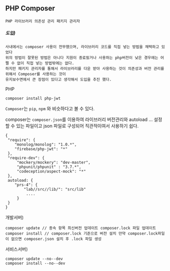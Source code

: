 ## PHP Composer

```PHP 라이브러리 의존성 관리 패키지 관리자```

##### 도입)
```
사내에서는 composer 사용이 전무했으며, 라이브러리 코드를 직접 넣는 방법을 채택하고 있었다
위의 방법이 잘못된 방법은 아니다 지원이 종료됬거나 사용하는 php버전이 낮은 경우에는 어쩔 수 없이 직접 넣는 방법밖에는 없다.
하지만 패키지 관리자를 통해서 라이브러리를 다운 받아 사용하는 것이 의존성과 버전 관리를 위해서 Composer를 사용하는 것이
유지보수면에서 큰 장점이 있다고 생각해서 도입을 추진 했다.
```
PHP
```
composer install php-jwt
```
```Composer```는 ```pip```,  ```npm``` 와 비슷하다고 볼 수 있다.

composer는 ```composer.json```를 이용하여 라이브러리 버전관리와 autoload ... 설정 할 수 있는 파일이고 json 파일로 구성되어 직관적이여서 사용하기 쉽다.

```
{
 "require": {
    "monolog/monolog": "1.0.*",
    "firebase/php-jwt": "*"
 },
 "require-dev": {
     "mockery/mockery": "dev-master",
     "phpunit/phpunit" : "3.7.*",
     "codeception/aspect-mock": "*"
 },
 autoload: {
    "prs-4": {
        "lab//src//lib/": "src/lib"
         ....
     }
 }
}
```

개발서버)
```
composer update // 종속 항목 최신버전 업데이트 composer.lock 파일 업데이트 
composer install // composer.lock 기준으로 버전 설치 만약 composer.lock파일이 없으면 composer.json 설치 후 .lock 파일 생성
```

서비스서버)
```
composer update --no--dev
composer install --no--dev 
```





